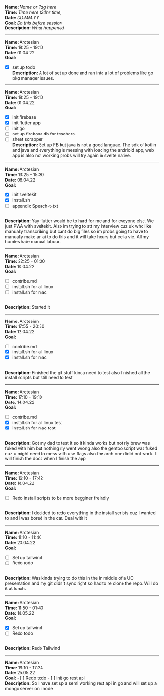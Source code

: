 <strong>Name: </strong><em>Name or Tag here</em>
<br>
<strong>Time: </strong> <em>Time here (24hr time)</em>
<br>
<strong>Date: </strong> <em>DD.MM.YY</em>
<br>
<strong>Goal: </strong> <em>Do this before session </em>
<br>
<strong>Description: </strong> <em>What happened</em>

<hr>

<strong>Name: </strong> Arctesian
<br>
<strong>Time: </strong> 18:25 - 19:10
<br>
<strong>Date: </strong> 01.04.22
<br>
<strong>Goal: </strong>

- [x] set up todo
    <br>
    <strong>Description: </strong>
    A lot of set up done and ran into a lot of problems like go pkg manager issues.
<hr>

<strong>Name: </strong> Arctesian
<br>
<strong>Time: </strong> 18:25 - 19:10
<br>
<strong>Date: </strong> 01.04.22
<br>
<strong>Goal: </strong>

- [x] init firebase
- [x] init flutter app
- [ ] init go
- [ ] set up firebase db for teachers
- [ ] sheet scrapper
      <br>
      <strong>Description: </strong>
      Set up FB but java is not a good languae. The sdk of kotlin and java and everything is messing with loading the andrioid app, web app is also not working probs will try again in svelte native.

<hr>

<strong>Name: </strong> Arctesian
<br>
<strong>Time: </strong> 13:25 - 15:30
<br>
<strong>Date: </strong> 08.04.22
<br>
<strong>Goal: </strong>

- [x] init sveltekit
- [x] install.sh
- [ ] appendix Speach-t-txt
<br>
<strong>Description: </strong>
      Yay flutter would be to hard for me and for eveyone else. We just PWA with sveltekit. Also im trying to stt my interview cuz uk who like manually transcribing but cant do big files so im probs going to have to manually make an ai to do this and it will take hours but ce la vie. All my homies hate manual labour.

<hr>

<strong>Name: </strong> Arctesian
<br>
<strong>Time: </strong> 22:25 - 01:30
<br>
<strong>Date: </strong> 10.04.22
<br>
<strong>Goal: </strong>
- [ ] contribe.md
- [ ] install.sh for all linux 
- [ ] install.sh for mac
<br>
<strong>Description: </strong>
Started it 
 
<hr>

<strong>Name: </strong> Arctesian
<br>
<strong>Time: </strong> 17:55 - 20:30
<br>
<strong>Date: </strong> 12.04.22
<br>
<strong>Goal: </strong>
- [ ] contribe.md
- [x] install.sh for all linux 
- [x] install.sh for mac
<br>
<strong>Description: </strong>
Finished the git stuff kinda need to test also finished all the install scripts but still need to test 

<hr>

<strong>Name: </strong> Arctesian
<br>
<strong>Time: </strong> 17:10 - 19:10
<br>
<strong>Date: </strong> 14.04.22
<br>
<strong>Goal: </strong>
- [ ] contribe.md
- [x] install.sh for all linux test
- [x] install.sh for mac test
<br>
<strong>Description: </strong>
Got my dad to test it so it kinda works but not rly brew was fuked with him but nothing rly went wrong also the gentoo script was fuked cuz u might need to mess with use flags also the arch one didid not work. I will finish the docs when I finish the app

<hr>

<strong>Name: </strong> Arctesian
<br>
<strong>Time: </strong> 16:10 - 17:42
<br>
<strong>Date: </strong> 18.04.22
<br>
<strong>Goal: </strong>
- [ ] Redo install scripts to be more begginer freindly
<br>
<strong>Description: </strong>
I decided to redo everything in the install scripts cuz I wanted to and I was bored in the car. Deal with it

<hr>

<strong>Name: </strong> Arctesian
<br>
<strong>Time: </strong> 11:10 - 11:40
<br>
<strong>Date: </strong> 20.04.22
<br>
<strong>Goal: </strong>
- [ ] Set up tailwind 
- [ ] Redo todo 
<br>
<strong>Description: </strong>
Was kinda trying to do this in the in middle of a UC presentation and my git didn't sync right so had to re clone the repo. Will do it at lunch.

<hr>


<strong>Name: </strong> Arctesian
<br>
<strong>Time: </strong> 11:50 - 01:40
<br>
<strong>Date: </strong> 18.05.22
<br>
<strong>Goal: </strong>
- [x] Set up tailwind 
- [ ] Redo todo 
<br>
<strong>Description: </strong>
Redo Tailwind

<hr>
<strong>Name: </strong> Arctesian
<br>
<strong>Time: </strong> 16:10 - 17:34
<br>
<strong>Date: </strong> 25.05.22
<br>
<strong>Goal: </strong>
- [ ] Redo todo 
- [ ] init go rest api
<br>
<strong>Description: </strong>
So I have set up a semi working rest api in go and will set up a mongo server on linode 
<br>
